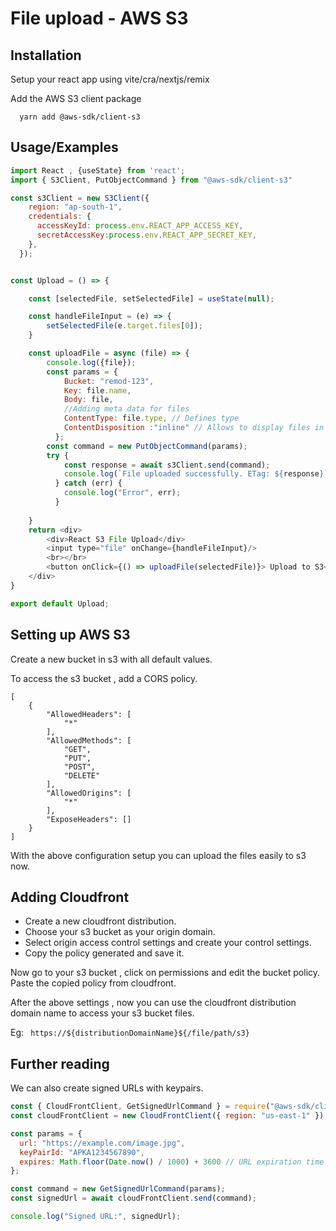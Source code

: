 
# File upload - AWS S3 




## Installation

Setup your react app using vite/cra/nextjs/remix

Add the AWS S3 client package 
```
  yarn add @aws-sdk/client-s3
```
    

## Usage/Examples

```javascript
import React , {useState} from 'react';
import { S3Client, PutObjectCommand } from "@aws-sdk/client-s3"

const s3Client = new S3Client({
    region: "ap-south-1",
    credentials: {
      accessKeyId: process.env.REACT_APP_ACCESS_KEY,
      secretAccessKey:process.env.REACT_APP_SECRET_KEY,
    },
  });


const Upload = () => {

    const [selectedFile, setSelectedFile] = useState(null);

    const handleFileInput = (e) => {
        setSelectedFile(e.target.files[0]);
    }

    const uploadFile = async (file) => {
        console.log({file});
        const params = {
            Bucket: "remod-123",
            Key: file.name,
            Body: file,
            //Adding meta data for files
            ContentType: file.type, // Defines type
            ContentDisposition :"inline" // Allows to display files in browser
          };
        const command = new PutObjectCommand(params);
        try {
            const response = await s3Client.send(command);
            console.log(`File uploaded successfully. ETag: ${response}`,response);
          } catch (err) {
            console.log("Error", err);
          }
    
    }
    return <div>
        <div>React S3 File Upload</div>
        <input type="file" onChange={handleFileInput}/>
        <br></br>
        <button onClick={() => uploadFile(selectedFile)}> Upload to S3</button>
    </div>
}

export default Upload;
```


## Setting up AWS S3

Create a new bucket in s3 with all default values.

To access the s3 bucket , add a CORS policy.

```
[
    {
        "AllowedHeaders": [
            "*"
        ],
        "AllowedMethods": [
            "GET",
            "PUT",
            "POST",
            "DELETE"
        ],
        "AllowedOrigins": [
            "*"
        ],
        "ExposeHeaders": []
    }
]
```
With the above configuration setup you can upload the files easily to s3 now.

## Adding Cloudfront

* Create a new cloudfront distribution.
* Choose your s3 bucket as your origin domain.
* Select origin access control settings and create your control settings.
* Copy the policy generated and save it.

Now go to your s3 bucket , click on permissions and
edit the bucket policy.
Paste the copied policy from cloudfront.

After the above settings , now you can use the cloudfront distribution domain name to access your s3 bucket files.

Eg: ``` https://${distributionDomainName}${/file/path/s3}```

## Further reading

We can also create signed URLs with keypairs.

```javascript
const { CloudFrontClient, GetSignedUrlCommand } = require("@aws-sdk/client-cloudfront");
const cloudFrontClient = new CloudFrontClient({ region: "us-east-1" });

const params = {
  url: "https://example.com/image.jpg",
  keyPairId: "APKA1234567890",
  expires: Math.floor(Date.now() / 1000) + 3600 // URL expiration time (in seconds)
};

const command = new GetSignedUrlCommand(params);
const signedUrl = await cloudFrontClient.send(command);

console.log("Signed URL:", signedUrl);
```
